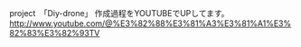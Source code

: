 project　「Diy-drone」
作成過程をYOUTUBEでUPしてます。
http://www.youtube.com/@%E3%82%88%E3%81%A3%E3%81%A1%E3%82%83%E3%82%93TV
